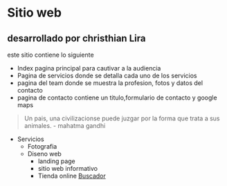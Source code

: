 # Sitio web
## desarrollado por christhian Lira
este sitio contiene lo siguiente
- Index pagina principal para cautivar a la audiencia
- Pagina de servicios donde se detalla cada uno de los servicios 
- pagina del team donde se muestra la profesion, fotos y datos del contacto
- pagina de contacto contiene un titulo,formulario de contacto y google maps



 > Un pais, una civilizacionse puede juzgar por la forma que trata a sus animales. - mahatma gandhi 

 * Servicios
    * Fotografia
    * Diseno web
        * landing page
        * sitio web informativo
        * Tienda online
 [Buscador](https://www.google.com/?hl=es)